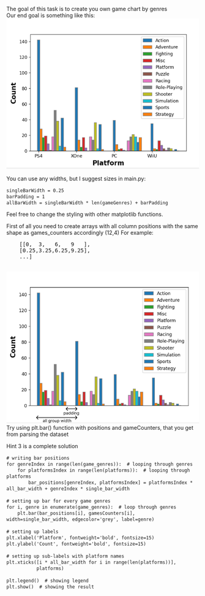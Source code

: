 
The goal of this task is to create you own game chart by genres <br>
Our end goal is something like this: 
![image](endChart.png)

You can use any widths, but I suggest sizes in main.py:

    singleBarWidth = 0.25
    barPadding = 1
    allBarWidth = singleBarWidth * len(gameGenres) + barPadding

Feel free to change the styling with other matplotlib functions.

<div class="hint">
    First of all you need to create arrays with all column positions with the same shape as games_counters accordingly (12,4)
    For example:
    <pre>
    [[0,  3,   6,   9   ],
    [0.25,3.25,6.25,9.25],
    ...]
    </pre>
    <img src="ChartWithWidths.png">
</div>

<div class="hint">
  Try using plt.bar() function with positions and gameCounters, that you get from parsing the dataset
</div>

Hint 3 is a complete solution

<div class="hint">

    # writing bar positions 
    for genreIndex in range(len(game_genres)):  # looping through genres
        for platformsIndex in range(len(platforms)):  # looping through platforms
            bar_positions[genreIndex, platformsIndex] = platformsIndex * all_bar_width + genreIndex * single_bar_width

    # setting up bar for every game genres
    for i, genre in enumerate(game_genres):  # loop through genres
        plt.bar(bar_positions[i], gamesCounters[i], width=single_bar_width, edgecolor='grey', label=genre)

    # setting up labels
    plt.xlabel('Platform', fontweight='bold', fontsize=15)
    plt.ylabel('Count', fontweight='bold', fontsize=15)

    # setting up sub-labels with platform names
    plt.xticks([i * all_bar_width for i in range(len(platforms))],
               platforms)

    plt.legend()  # showing legend
    plt.show()  # showing the result
</div>



